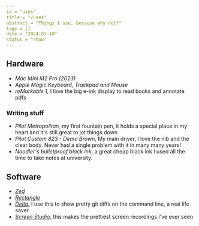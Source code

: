 ```yaml
---
id = "uses"
title = "/uses"
abstract = "Things I use, because why not?"
tags = []
date = "2024-07-18"
status = "show"
---
```


## Hardware

- _Mac Mini M2 Pro (2023)_
- _Apple Magic Keyboard, Trackpad and Mouse_
- _reMarkable 1,_ I love the big e-ink display to read books and annotate pdfs

### Writing stuff

- _Pilot Metropolitan,_ my first fountain pen, it holds a special place in my
  heart and it's still great to jot things down
- _Pilot Custom 823 - Demo Brown,_ My main driver, I love the nib and the clear
  body. Never had a single problem with it in many many years!
- _Noodler's bulletproof black ink,_ a great cheap black ink I used all the time
  to take notes at university.

## Software

- [_Zed_](https://zed.dev)
- [_Rectangle_](https://rectangleapp.com)
- [_Delta,_](https://github.com/dandavison/delta) I use this to show pretty
  git diffs on the command line, a real life saver
- [_Screen Studio,_](https://www.screen.studio) this makes the prettiest screen
  recordings I've ever seen
